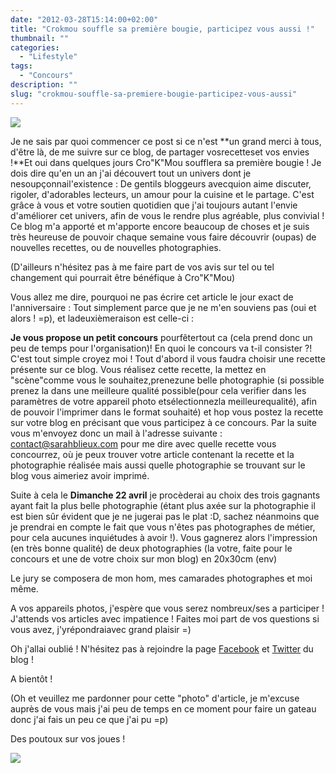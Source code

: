 ```yaml
---
date: "2012-03-28T15:14:00+02:00"
title: "Crokmou souffle sa première bougie, participez vous aussi !"
thumbnail: ""
categories:
  - "Lifestyle"
tags:
  - "Concours"
description: ""
slug: "crokmou-souffle-sa-premiere-bougie-participez-vous-aussi"
---
```


[![](http://2.bp.blogspot.com/-29UjMAb85mQ/T3MYZYz5W9I/AAAAAAAACAY/IqjZhC_H4hM/s1600/Nouvelle+banniere.jpg)](http://2.bp.blogspot.com/-29UjMAb85mQ/T3MYZYz5W9I/AAAAAAAACAY/IqjZhC_H4hM/s1600/Nouvelle+banniere.jpg)

Je ne sais par quoi commencer ce post si ce n'est **un grand merci à tous, d'être là, de me suivre sur ce blog, de partager vosrecetteset vos envies !**Et oui dans quelques jours Cro"K"Mou soufflera sa première bougie ! Je dois dire qu'en un an j'ai découvert tout un univers dont je nesoupçonnail'existence : De gentils bloggeurs avecquion aime discuter, rigoler, d'adorables lecteurs, un amour pour la cuisine et le partage. C'est grâce à vous et votre soutien quotidien que j'ai toujours autant l'envie d'améliorer cet univers, afin de vous le rendre plus agréable, plus convivial ! Ce blog m'a apporté et m'apporte encore beaucoup de choses et je suis très heureuse de pouvoir chaque semaine vous faire découvrir (oupas) de nouvelles recettes, ou de nouvelles photographies.  

(D'ailleurs n'hésitez pas à me faire part de vos avis sur tel ou tel changement qui pourrait être bénéfique à Cro"K"Mou)  

Vous allez me dire, pourquoi ne pas écrire cet article le jour exact de l'anniversaire : Tout simplement parce que je ne m'en souviens pas (oui et alors ! =p), et ladeuxièmeraison est celle-ci :  

**Je vous propose un petit concours** pourfêtertout ca (cela prend donc un peu de temps pour l'organisation)! En quoi le concours va t-il consister ?!  
C'est tout simple croyez moi ! Tout d'abord il vous faudra choisir une recette présente sur ce blog. Vous réalisez cette recette, la mettez en "scène"comme vous le souhaitez,prenezune belle photographie (si possible prenez la dans une meilleure qualité possible(pour cela verifier dans les paramètres de votre appareil photo etsélectionnezla meilleurequalité), afin de pouvoir l'imprimer dans le format souhaité) et hop vous postez la recette sur votre blog en précisant que vous participez à ce concours. Par la suite vous m'envoyez donc un mail à l'adresse suivante : contact@sarahblieux.com pour me dire avec quelle recette vous concourrez, où je peux trouver votre article contenant la recette et la photographie réalisée mais aussi quelle photographie se trouvant sur le blog vous aimeriez avoir imprimé.  

Suite à cela le **Dimanche 22 avril** je procèderai au choix des trois gagnants ayant fait la plus belle photographie (étant plus axée sur la photographie il est bien sûr évident que je ne jugerai pas le plat :D, sachez néanmoins que je prendrai en compte le fait que vous n'êtes pas photographes de métier, pour cela aucunes inquiétudes à avoir !). Vous gagnerez alors l'impression (en très bonne qualité) de deux photographies (la votre, faite pour le concours et une de votre choix sur mon blog) en 20x30cm (env)  

Le jury se composera de mon hom, mes camarades photographes et moi même.  

A vos appareils photos, j'espère que vous serez nombreux/ses a participer ! J'attends vos articles avec impatience ! Faites moi part de vos questions si vous avez, j'yrépondraiavec grand plaisir =)  

Oh j'allai oublié ! N'hésitez pas à rejoindre la page [Facebook](https://www.facebook.com/pages/CroKMou/148093255259077) et [Twitter](https://twitter.com/#!/Crokmou) du blog !  

A bientôt !  

(Oh et veuillez me pardonner pour cette "photo" d'article, je m'excuse auprès de vous mais j'ai peu de temps en ce moment pour faire un gateau donc j'ai fais un peu ce que j'ai pu =p)  

Des poutoux sur vos joues !  

[![](http://1.bp.blogspot.com/-GpPyWoa7Xcc/T3MchOokOkI/AAAAAAAACAg/4Jle6q6Ikbo/s1600/panda-emoticon-78.gif)](http://1.bp.blogspot.com/-GpPyWoa7Xcc/T3MchOokOkI/AAAAAAAACAg/4Jle6q6Ikbo/s1600/panda-emoticon-78.gif)
